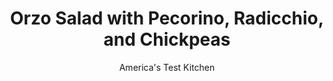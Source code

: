 ---
layout: ../../layouts/MarkdownPostLayout.astro
title: Orzo Salad with Pecorino, Radicchio, and Chickpeas
author: America's Test Kitchen
pubDate: 2023-03-15
description: "We wanted to put the emphasis on salad, not pasta."
image_url: https://res.cloudinary.com/hksqkdlah/image/upload/ar_1:1,c_fill,dpr_2.0,f_auto,fl_lossy.progressive.strip_profile,g_faces:auto,q_auto:low,w_344/27394_sfs-5-easy-pasta-salads-with-chickpeas-ridicchio-pecorino-3
tags: ["Main Courses","Pasta","Beans","Vegetables","Make Ahead","Salads"]
calories: 2754
protein: 17
carbohydrates: 48
fats: 
fiber: 6
ingredients: ["1 1/4 cups (8 ounces), orzo",", Salt and pepper","6 tablespoons, extra-virgin olive oil, plus extra for drizzling","1/4 cup, balsamic vinegar","2 , garlic cloves, minced","2 ounces, Pecorino Romano cheese, grated (1 cup)","1/2 small head, radicchio (3 ounces), cored, and chopped fine","1 , (15 ounce) can chickpeas, rinsed","1/2 cup, chopped fresh basil"]
serves: 6
time: ""
instructions: ["Bring 2 quarts water to boil in large saucepan. Add orzo and 1 1/2 teaspoons salt and cook, stirring often, until al dente. Drain orzo and transfer to rimmed baking sheet. Toss with 1 tablespoon oil and let cool completely, about 15 minutes.","Combine vinegar, garlic, 1/2 teaspoon salt, and 1/2 teaspoon pepper in large bowl. Slowly whisk in remaining 5 tablespoons oil until emulsified. Add Pecorino, radicchio, chickpeas, basil, and cooled orzo to dressing and toss to thoroughly combine. Season with salt and pepper to taste.","Let salad sit at room temperature for 30 minutes to allow flavors to meld. Serve, drizzled with extra oil. (Salad can be refrigerated for up to 2 days.)"]
nutrition: ["264 mg Potassium","310 mg Phosphorus","287 mg Calcium","1 mg Iron","53 mg Magnesium","498 mg Sodium","1 mg Zinc","22 g Fat","11 g Monounsaturated","2 g Polyunsaturated","1 mg Vitamin C","22 mg Cholesterol","5 g Saturated","6 g Fiber","52 µg Folate (food)","5 g Sugars","56 µg Vitamin K","81 g Water","48 g Carbs","52 µg Folate equivalent (total)","17 g Protein","2 mg Vitamin E","27 µg Vitamin A","459 kcal Energy","2754 calories"]
notes: "We toss the cooked orzo with oil to prevent it from clumping."
---